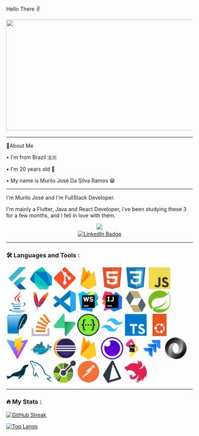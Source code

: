 Hello There ✌️

<div align="center">
  <img src="https://media.giphy.com/media/dWesBcTLavkZuG35MI/giphy.gif" width="600" height="300"/>
</div>

---

🕺About Me

• I'm from Brazil 🇧🇷

• I'm 20 years old 🔞

• My name is Murilo José Da Silva Ramos 😁

---

I'm Murilo José
and I'm FullStack Developer.


I'm mainly a Flutter, Java and React Developer, i've been studying these 3 for a few months, and I fell in love with them.

<div id="header" align="center">
  <img src="https://media.giphy.com/media/M9gbBd9nbDrOTu1Mqx/giphy.gif" width="100"/>
  <div id="badges">
    <a href="https://www.linkedin.com/in/murilo-ramos-53a388255/">
      <img src="https://img.shields.io/badge/LinkedIn-blue?style=for-the-badge&logo=linkedin&logoColor=white" alt="LinkedIn Badge"/>
    </a>
</div>
</div>

---

### :hammer_and_wrench: Languages and Tools :
<div>
  <img src="https://github.com/devicons/devicon/blob/master/icons/flutter/flutter-original.svg" height="60px" width="60px" title="Flutter" alt="Flutter">
  <img src="https://github.com/devicons/devicon/blob/master/icons/dart/dart-original.svg" height="60px" width="60px" title="Dart" alt="Dart">
  <img src="https://github.com/devicons/devicon/blob/master/icons/git/git-original.svg" height="60px" width="60px" title="Git" alt="Git">
  <img src="https://github.com/devicons/devicon/blob/master/icons/firebase/firebase-original.svg" height="60px" width="60px" title="Firebase" alt="Firebase">
  <img src="https://github.com/devicons/devicon/blob/master/icons/html5/html5-original.svg" height="60px" width="60px" title="HTML" alt="HTML">
  <img src="https://github.com/devicons/devicon/blob/master/icons/css3/css3-original.svg" height="60px" width="60px" title="CSS" alt="CSS">
  <img src="https://github.com/devicons/devicon/blob/master/icons/javascript/javascript-original.svg" height="60px" width="60px" title="JS" alt="JS">
  <img src="https://github.com/devicons/devicon/blob/master/icons/java/java-original.svg" height="60px" width="60px" title="Java" alt="Java">
  <img src="https://github.com/devicons/devicon/blob/master/icons/maven/maven-original.svg" height="60px" width="60px" title="Maven" alt="Maven">
  <img src="https://github.com/devicons/devicon/blob/master/icons/vscode/vscode-original.svg" height="60px" width="60px" title="VSCode" alt="VSCode">
  <img src="https://github.com/devicons/devicon/blob/master/icons/webstorm/webstorm-original.svg" height="60px" width="60px" title="WebStorm" alt="WebStorm">
  <img src="https://github.com/devicons/devicon/blob/master/icons/intellij/intellij-original.svg" height="60px" width="60px" title="IntelliJ" alt="IntelliJ">
  <img src="https://github.com/devicons/devicon/blob/master/icons/hibernate/hibernate-original.svg" height="60px" width="60px" title="Hibernate" alt="Hibernate">
  <img src="https://github.com/devicons/devicon/blob/master/icons/spring/spring-original.svg" height="60px" width="60px" title="Spring" alt="Spring">
  <img src="https://github.com/devicons/devicon/blob/master/icons/sqlite/sqlite-original.svg" height="60px" width="60px" title="Sqlite" alt="Sqlite">
  <img src="https://github.com/devicons/devicon/blob/master/icons/stackoverflow/stackoverflow-original.svg" height="60px" width="60px" title="StackOverflow" alt="StackOverflow">
  <img src="https://github.com/devicons/devicon/blob/master/icons/supabase/supabase-original.svg" height="60px" width="60px" title="Supabase" alt="Supabase">
  <img src="https://github.com/devicons/devicon/blob/master/icons/swagger/swagger-original.svg" height="60px" width="60px" title="Swagger" alt="Swagger">
  <img src="https://github.com/devicons/devicon/blob/master/icons/tailwindcss/tailwindcss-original.svg" height="60px" width="60px" title="Tailwindcss" alt="Tailwindcss">
  <img src="https://github.com/devicons/devicon/blob/master/icons/typescript/typescript-original.svg" height="60px" width="60px" title="Typescript" alt="Typescript">
  <img src="https://github.com/devicons/devicon/blob/master/icons/ubuntu/ubuntu-original.svg" height="60px" width="60px" title="Ubuntu" alt="Ubuntu">
  <img src="https://github.com/devicons/devicon/blob/master/icons/vitejs/vitejs-original.svg" height="60px" width="60px" title="Vite" alt="Vite">
  <img src="https://github.com/devicons/devicon/blob/master/icons/docker/docker-original.svg" height="60px" width="60px" title="Docker" alt="Docker">
  <img src="https://github.com/devicons/devicon/blob/master/icons/eclipse/eclipse-original.svg" height="60px" width="60px" title="Eclipse" alt="Eclipse">
  <img src="https://github.com/devicons/devicon/blob/master/icons/firebase/firebase-original.svg" height="60px" width="60px" title="Firebase" alt="Firebase">
  <img src="https://github.com/devicons/devicon/blob/master/icons/insomnia/insomnia-original.svg" height="60px" width="60px" title="Insomnia" alt="Insomnia">
  <img src="https://github.com/devicons/devicon/blob/master/icons/jetbrains/jetbrains-original.svg" height="60px" width="40px" title="JetBrains" alt="JetBrains">
  <img src="https://github.com/devicons/devicon/blob/master/icons/jira/jira-original.svg" height="60px" width="60px" title="Jira" alt="Jira">
  <img src="https://github.com/devicons/devicon/blob/master/icons/json/json-original.svg" height="60px" width="60px" title="Json" alt="Json">
  <img src="https://github.com/devicons/devicon/blob/master/icons/mariadb/mariadb-original.svg" height="60px" width="60px" title="MariaDB" alt="MariaDB">
  <img src="https://github.com/devicons/devicon/blob/master/icons/mysql/mysql-original.svg" height="60px" width="60px" title="MySQL" alt="MySQL">
  <img src="https://github.com/devicons/devicon/blob/master/icons/openapi/openapi-original.svg" height="60px" width="60px" title="OpenAPI" alt="OpenAPI">
  <img src="https://github.com/devicons/devicon/blob/master/icons/postman/postman-original.svg" height="60px" width="60px" title="Postman" alt="Postman">
  <img src="https://github.com/devicons/devicon/blob/master/icons/prisma/prisma-original.svg" height="60px" width="60px" title="Prisma" alt="Prisma">
  <img src="https://github.com/devicons/devicon/blob/master/icons/nestjs/nestjs-original.svg" height="60px" width="60px" title="NestJS" alt="NestJS">
</div>

---

### :fire: My Stats :

  [![GitHub Streak](http://github-readme-streak-stats.herokuapp.com?user=gwrgwr&theme=dark&background=000000)](https://git.io/streak-stats)

  
  [![Top Langs](https://github-readme-stats.vercel.app/api/top-langs/?username=gwrgwr&layout=compact&theme=vision-friendly-dark)](https://github.com/anuraghazra/github-readme-stats)


